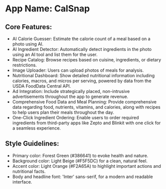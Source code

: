 # **App Name**: CalSnap

## Core Features:

- AI Calorie Guesser: Estimate the calorie count of a meal based on a photo using AI.
- AI Ingredient Detector: Automatically detect ingredients in the photo using an AI tool and list them for the user.
- Recipe Catalog: Browse recipes based on cuisine, ingredients, or dietary restrictions.
- Image Uploader: Users can upload photos of meals for analysis.
- Nutritional Dashboard: Show detailed nutritional information including calories, macros, and micros per serving, powered by data from the USDA FoodData Central API.
- Ad Integration: Include strategically placed, non-intrusive advertisements throughout the app to generate revenue.
- Comprehensive Food Data and Meal Planning: Provide comprehensive data regarding food, nutrients, vitamins, and calories, along with recipes to help users plan their meals throughout the day.
- One-Click Ingredient Ordering: Enable users to order required ingredients from third-party apps like Zepto and Blinkit with one click for a seamless experience.

## Style Guidelines:

- Primary color: Forest Green (#386641) to evoke health and nature.
- Background color: Light Beige (#F5F5DC) for a clean, natural feel.
- Accent color: Light Orange (#F2A65A) to highlight important actions and nutritional facts.
- Body and headline font: 'Inter' sans-serif, for a modern and readable interface.
